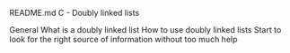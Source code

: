 README.md
C - Doubly linked lists

General
What is a doubly linked list
How to use doubly linked lists
Start to look for the right source of information without too much help
